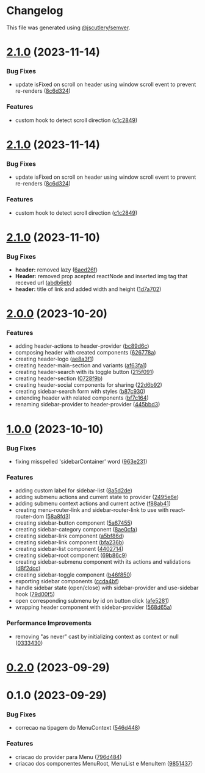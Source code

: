 # Changelog

This file was generated using [@jscutlery/semver](https://github.com/jscutlery/semver).

# [2.1.0](https://gitlab.ir7.com.br/r7/front-monorepo/compare/ui-header-delivery-2.0.0...ui-header-delivery-2.1.0) (2023-11-14)

### Bug Fixes

- update isFixed on scroll on header using window scroll event to prevent re-renders ([8c6d324](https://gitlab.ir7.com.br/r7/front-monorepo/commit/8c6d324f4a3257f8813d4712d4a318c6f203cccb))

### Features

- custom hook to detect scroll direction ([c1c2849](https://gitlab.ir7.com.br/r7/front-monorepo/commit/c1c2849be9c11330e36a631fea14b4208d1454de))

# [2.1.0](https://gitlab.ir7.com.br/r7/front-monorepo/compare/ui-header-delivery-2.0.0...ui-header-delivery-2.1.0) (2023-11-14)

### Bug Fixes

- update isFixed on scroll on header using window scroll event to prevent re-renders ([8c6d324](https://gitlab.ir7.com.br/r7/front-monorepo/commit/8c6d324f4a3257f8813d4712d4a318c6f203cccb))

### Features

- custom hook to detect scroll direction ([c1c2849](https://gitlab.ir7.com.br/r7/front-monorepo/commit/c1c2849be9c11330e36a631fea14b4208d1454de))

# [2.1.0](https://gitlab.ir7.com.br/r7/front-monorepo/compare/ui-header-delivery-2.0.0...ui-header-delivery-2.1.0) (2023-11-10)

### Bug Fixes

- **header:** removed lazy ([6aed26f](https://gitlab.ir7.com.br/r7/front-monorepo/commit/6aed26f3be1e38b3c93177003141d9849f249c08))
- **Header:** removed prop acepted reactNode and inserted img tag that receved url ([abdb6eb](https://gitlab.ir7.com.br/r7/front-monorepo/commit/abdb6eb9297e6d6e763344a098eb50adc8748081))
- **header:** title of link and added width and height ([1d7a702](https://gitlab.ir7.com.br/r7/front-monorepo/commit/1d7a7026b9cb04f6d0f1f5c1300a94f11f69c5af))

# [2.0.0](https://gitlab.ir7.com.br/r7/front-monorepo/compare/ui-header-delivery-1.0.0...ui-header-delivery-2.0.0) (2023-10-20)

### Features

- adding header-actions to header-provider ([bc89d6c](https://gitlab.ir7.com.br/r7/front-monorepo/commit/bc89d6c8913d1e0b895a4aa6557ee0a1f8c79717))
- composing header with created components ([626778a](https://gitlab.ir7.com.br/r7/front-monorepo/commit/626778a24ec2376f7594680418e4f8097acb1464))
- creating header-logo ([ae8a3f1](https://gitlab.ir7.com.br/r7/front-monorepo/commit/ae8a3f1d53c3180ee6633e3b04e8eed4cb4a734b))
- creating header-main-section and variants ([af63fa1](https://gitlab.ir7.com.br/r7/front-monorepo/commit/af63fa1180a101a69144bbc8c1526b497503a01d))
- creating header-search with its toggle button ([215f091](https://gitlab.ir7.com.br/r7/front-monorepo/commit/215f091815ffbb3db58d920d7b53cce90773189f))
- creating header-section ([0728f9b](https://gitlab.ir7.com.br/r7/front-monorepo/commit/0728f9b24df8487fb531ce3e57bcb42d7c8419eb))
- creating header-social components for sharing ([22d6b92](https://gitlab.ir7.com.br/r7/front-monorepo/commit/22d6b92cd5e8878855556511164df96dc8a6d86d))
- creating sidebar-search form with styles ([b87c930](https://gitlab.ir7.com.br/r7/front-monorepo/commit/b87c9304550d532fe9e07ca16be15339037cd119))
- extending header with related components ([bf7c164](https://gitlab.ir7.com.br/r7/front-monorepo/commit/bf7c1641691b32e984dbab311cd1273255e08892))
- renaming sidebar-provider to header-provider ([445bbd3](https://gitlab.ir7.com.br/r7/front-monorepo/commit/445bbd38917dbe167eae5c7656f4430577e5b223))

# [1.0.0](https://gitlab.ir7.com.br/r7/front-monorepo/compare/ui-header-delivery-0.2.0...ui-header-delivery-1.0.0) (2023-10-10)

### Bug Fixes

- fixing misspelled 'sidebarContainer' word ([963e231](https://gitlab.ir7.com.br/r7/front-monorepo/commit/963e231d419e69c4ec06c6a8a4e90ae19929ca9e))

### Features

- adding custom label for sidebar-list ([8a5d2de](https://gitlab.ir7.com.br/r7/front-monorepo/commit/8a5d2de809764902fd7c89fe0cf62bc8cc95d179))
- adding submenu actions and current state to provider ([2495e6e](https://gitlab.ir7.com.br/r7/front-monorepo/commit/2495e6e1d7bb86cb524c4b5bfe276f7276ffffed))
- adding submenu context actions and current active ([f88ab41](https://gitlab.ir7.com.br/r7/front-monorepo/commit/f88ab415a530f5006a95a424342b4e6c29d21658))
- creating menu-router-link and sidebar-router-link to use with react-router-dom ([58a8fd3](https://gitlab.ir7.com.br/r7/front-monorepo/commit/58a8fd32bf030e2f4af988d03590055b6c9f0434))
- creating sidebar-button component ([5a67455](https://gitlab.ir7.com.br/r7/front-monorepo/commit/5a67455c8396b56eb0490fbcfc079e56885a04cd))
- creating sidebar-category component ([8ae0cfa](https://gitlab.ir7.com.br/r7/front-monorepo/commit/8ae0cfa6749e78d9a4288f564f11cf8441b2d745))
- creating sidebar-link component ([a5bf86d](https://gitlab.ir7.com.br/r7/front-monorepo/commit/a5bf86de1c317cfa1ef01fb23b7b37fd93ce7fc0))
- creating sidebar-link component ([bfa236b](https://gitlab.ir7.com.br/r7/front-monorepo/commit/bfa236bc4bfc77c832a38b9c7c3a5cf47c091943))
- creating sidebar-list component ([4402714](https://gitlab.ir7.com.br/r7/front-monorepo/commit/44027142ccbab8e57a335ddcc0558be3f4b239c5))
- creating sidebar-root component ([69b86c9](https://gitlab.ir7.com.br/r7/front-monorepo/commit/69b86c9cab78b01ce9263b368506d802f1faf452))
- creating sidebar-submenu component with its actions and validations ([d8f2dcc](https://gitlab.ir7.com.br/r7/front-monorepo/commit/d8f2dcc922dfb8b7078674ea813fa1efaa3454eb))
- creating sidebar-toggle component ([b46f850](https://gitlab.ir7.com.br/r7/front-monorepo/commit/b46f850ce61c6bf6b828718c660d9e94f89d9766))
- exporting sidebar components ([ccda4bf](https://gitlab.ir7.com.br/r7/front-monorepo/commit/ccda4bf9255562e9d4b4d21ea04e168a10778442))
- handle sidebar state (open/close) with sidebar-provider and use-sidebar hook ([79d00f5](https://gitlab.ir7.com.br/r7/front-monorepo/commit/79d00f5c29b4e75df4e70d8c64ca4f03c29b8bad))
- open corresponding submenu by id on button click ([afe5281](https://gitlab.ir7.com.br/r7/front-monorepo/commit/afe52816f2bb9e3ad88e5c60e0e8de1f7bc4bc24))
- wrapping header component with sidebar-provider ([568d65a](https://gitlab.ir7.com.br/r7/front-monorepo/commit/568d65af323e69fe8c16d80458da8f5e0037089a))

### Performance Improvements

- removing "as never" cast by initializing context as context or null ([0333430](https://gitlab.ir7.com.br/r7/front-monorepo/commit/03334308e84d87d30bead801ee2d853bb03adc58))

# [0.2.0](https://gitlab.ir7.com.br/r7/front-monorepo/compare/ui-header-delivery-0.1.0...ui-header-delivery-0.2.0) (2023-09-29)

# 0.1.0 (2023-09-29)

### Bug Fixes

- correcao na tipagem do MenuContext ([546d448](https://gitlab.ir7.com.br/r7/front-monorepo/commit/546d4484a170791cfdf781b458d0b5e938b0adab))

### Features

- criacao do provider para Menu ([796d484](https://gitlab.ir7.com.br/r7/front-monorepo/commit/796d4848595fa26c6cdf3b14d1c9cb4770d684a7))
- criacao dos componentes MenuRoot, MenuList e MenuItem ([9851437](https://gitlab.ir7.com.br/r7/front-monorepo/commit/98514375ceb24d0987ccaa35e00e2c594ee2184b))
